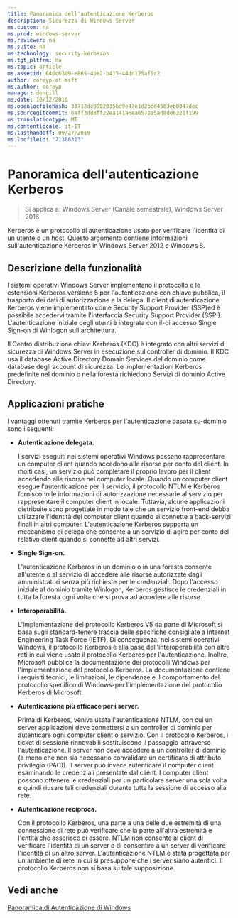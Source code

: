 ```yaml
---
title: Panoramica dell'autenticazione Kerberos
description: Sicurezza di Windows Server
ms.custom: na
ms.prod: windows-server
ms.reviewer: na
ms.suite: na
ms.technology: security-kerberos
ms.tgt_pltfrm: na
ms.topic: article
ms.assetid: 646c6309-e865-4be2-b415-44dd125af5c2
author: coreyp-at-msft
ms.author: coreyp
manager: dongill
ms.date: 10/12/2016
ms.openlocfilehash: 33712dc8502035bd9e47e1d2bdd4583eb8347dec
ms.sourcegitcommit: 6aff3d88ff22ea141a6ea6572a5ad8dd6321f199
ms.translationtype: MT
ms.contentlocale: it-IT
ms.lasthandoff: 09/27/2019
ms.locfileid: "71386313"
---
```

# <a name="kerberos-authentication-overview"></a>Panoramica dell'autenticazione Kerberos

>Si applica a: Windows Server (Canale semestrale), Windows Server 2016

Kerberos è un protocollo di autenticazione usato per verificare l'identità di un utente o un host. Questo argomento contiene informazioni sull'autenticazione Kerberos in Windows Server 2012 e Windows 8.

## <a name="BKMK_OVER"></a>Descrizione della funzionalità
I sistemi operativi Windows Server implementano il protocollo e le estensioni Kerberos versione 5 per l'autenticazione con chiave pubblica, il trasporto dei dati di autorizzazione e la delega. Il client di autenticazione Kerberos viene implementato come Security Support Provider \(SSP\)ed è possibile accedervi tramite l'interfaccia Security Support Provider \(SSPI\). L'autenticazione iniziale degli utenti è integrata con il\-di accesso Single Sign-on di Winlogon sull'architettura.

Il Centro distribuzione chiavi Kerberos \(KDC\) è integrato con altri servizi di sicurezza di Windows Server in esecuzione sul controller di dominio. Il KDC usa il database Active Directory Domain Services del dominio come database degli account di sicurezza. Le implementazioni Kerberos predefinite nel dominio o nella foresta richiedono Servizi di dominio Active Directory.

## <a name="kerb_tr_Kerb_Benefits"></a>Applicazioni pratiche
I vantaggi ottenuti tramite Kerberos per l'autenticazione basata su\-dominio sono i seguenti:

-   **Autenticazione delegata.**

    I servizi eseguiti nei sistemi operativi Windows possono rappresentare un computer client quando accedono alle risorse per conto del client. In molti casi, un servizio può completare il proprio lavoro per il client accedendo alle risorse nel computer locale. Quando un computer client esegue l'autenticazione per il servizio, il protocollo NTLM e Kerberos forniscono le informazioni di autorizzazione necessarie al servizio per rappresentare il computer client in locale. Tuttavia, alcune applicazioni distribuite sono progettate in modo tale che un servizio front\-end debba utilizzare l'identità del computer client quando si connette a back\-servizi finali in altri computer. L'autenticazione Kerberos supporta un meccanismo di delega che consente a un servizio di agire per conto del relativo client quando si connette ad altri servizi.

-   **Single Sign-on.**

    L'autenticazione Kerberos in un dominio o in una foresta consente all'utente o al servizio di accedere alle risorse autorizzate dagli amministratori senza più richieste per le credenziali. Dopo l'accesso iniziale al dominio tramite Winlogon, Kerberos gestisce le credenziali in tutta la foresta ogni volta che si prova ad accedere alle risorse.

-   **Interoperabilità.**

    L'implementazione del protocollo Kerberos V5 da parte di Microsoft si basa sugli standard\-tenere traccia delle specifiche consigliate a Internet Engineering Task Force \(IETF\). Di conseguenza, nei sistemi operativi Windows, il protocollo Kerberos è alla base dell'interoperabilità con altre reti in cui viene usato il protocollo Kerberos per l'autenticazione. Inoltre, Microsoft pubblica la documentazione dei protocolli Windows per l'implementazione del protocollo Kerberos. La documentazione contiene i requisiti tecnici, le limitazioni, le dipendenze e il comportamento del protocollo specifico di Windows\-per l'implementazione del protocollo Kerberos di Microsoft.

-   **Autenticazione più efficace per i server.**

    Prima di Kerberos, veniva usata l'autenticazione NTLM, con cui un server applicazioni deve connettersi a un controller di dominio per autenticare ogni computer client o servizio. Con il protocollo Kerberos, i ticket di sessione rinnovabili sostituiscono il passaggio\-attraverso l'autenticazione. Il server non deve accedere a un controller di dominio \(a meno che non sia necessario convalidare un certificato di attributo privilegio \(PAC\)\). Il server può invece autenticare il computer client esaminando le credenziali presentate dal client. I computer client possono ottenere le credenziali per un particolare server una sola volta e quindi riusare tali credenziali durante tutta la sessione di accesso alla rete.

-   **Autenticazione reciproca.**

    Con il protocollo Kerberos, una parte a una delle due estremità di una connessione di rete può verificare che la parte all'altra estremità è l'entità che asserisce di essere. NTLM non consente ai client di verificare l'identità di un server o di consentire a un server di verificare l'identità di un altro server. L'autenticazione NTLM è stata progettata per un ambiente di rete in cui si presuppone che i server siano autentici. Il protocollo Kerberos non si basa su tale supposizione.

## <a name="see-also"></a>Vedi anche
[Panoramica di Autenticazione di Windows](../windows-authentication/windows-authentication-overview.md)



